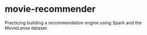 # movie-recommender
Practicing building a recommendation engine using Spark and the MovieLense dataset.
